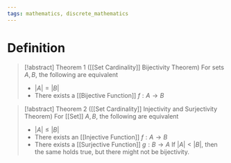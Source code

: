 ```yaml
---
tags: mathematics, discrete_mathematics
---
```


# Definition

> [!abstract] Theorem 1 ([[Set Cardinality]] Bijectivity Theorem)
> For sets $A, B$, the following are equivalent
> - $|A| = |B|$
> - There exists a [[Bijective Function]] $f: A \rightarrow B$

> [!abstract] Theorem 2 ([[Set Cardinality]] Injectivity and Surjectivity Theorem)
> For [[Set]] $A, B$, the following are equivalent
> - $|A| \leq |B|$
> - There exists an [[Injective Function]] $f: A \rightarrow B$
> - There exists a [[Surjective Function]] $g: B \rightarrow A$
> If $|A| < |B|$, then the same holds true, but there might not be bijectivity.